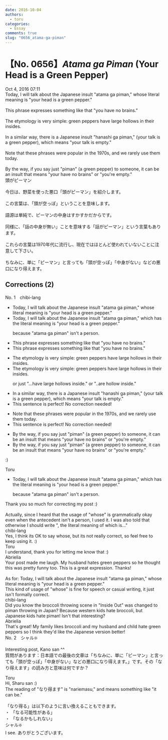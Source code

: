 ```yaml
---
date: 2016-10-04
authors:
  - toru
categories:
  - Essay
comments: true
slug: "0656_atama-ga-piman"
---
```


# 【No. 0656】<strong><em>Atama ga Piman</strong></em> (Your Head is a Green Pepper)
<div class="date">Oct 4, 2016 07:11</div>
<div id="post"><div id="body_show_ori">
Today, I will talk about the Japanese insult "atama ga piman," whose literal meaning is "your head is a green pepper."<br/><br/>This phrase expresses something like that "you have no brains."<br/><br/>The etymology is very simple: green peppers have large hollows in their insides.<br/><br/>In a similar way, there is a Japanese insult "hanashi ga piman," (your talk is a green pepper), which means "your talk is empty."<br/><br/>Note that these phrases were popular in the 1970s, and we rarely use them today.<br/><br/>By the way, if you say just "piman" (a green pepper) to someone, it can be an insult that means "your have no brains" or "you're empty."
</div></div>

<!-- more -->

<div id="post_ja"><div id="body_show_mo">
頭がピーマン<br/><br/>今日は、野菜を使った悪口「頭がピーマン」を紹介します。<br/><br/>この言葉は、「頭が空っぽ」ということを意味します。<br/><br/>語源は単純で、ピーマンの中身はすかすかだからです。<br/><br/>同様に、「話の中身が無い」ことを意味する「話がピーマン」という言葉もあります。<br/><br/>これらの言葉は1970年代に流行し、現在ではほとんど使われていないことに注意して下さい。<br/><br/>ちなみに、単に「ピーマン」と言っても「頭が空っぽ」「中身がない」などの悪口になり得えます。
</div></div>

## Corrections (2)
<div id="block"><div class="first_name"> No. 1　<span class="just_name">chibi-lang</span></div><div id="block2">
<ul class="correction_field">
<li class="incorrect">Today, I will talk about the Japanese insult "atama ga piman," whose literal meaning is "your head is a green pepper."</li>
<li class="corrected correct">
Today, I will talk about the Japanese insult "atama ga piman," <span class="f_red">which has the</span> literal meaning is "your head is a green pepper."
<p class="correction_comment">because "atama ga piman" isn't a person.</p>
</li>
</ul>
<ul class="correction_field">
<li class="incorrect">This phrase expresses something like that "you have no brains."</li>
<li class="corrected correct">
This phrase expresses something like <span class="sline">that</span> "you have no brains."
</li>
</ul>
<ul class="correction_field">
<li class="incorrect">The etymology is very simple: green peppers have large hollows in their insides.</li>
<li class="corrected correct">
The etymology is very simple: green peppers have large hollows in their insides.
<p class="correction_comment">or just "...have large hollows inside."  or "..are hollow inside."</p>
</li>
</ul>
<ul class="correction_field">
<li class="incorrect">In a similar way, there is a Japanese insult "hanashi ga piman," (your talk is a green pepper), which means "your talk is empty."</li>
<li class="corrected perfect">This sentence is perfect! No correction needed!</li>
</ul>
<ul class="correction_field">
<li class="incorrect">Note that these phrases were popular in the 1970s, and we rarely use them today.</li>
<li class="corrected perfect">This sentence is perfect! No correction needed!</li>
</ul>
<ul class="correction_field">
<li class="incorrect">By the way, if you say just "piman" (a green pepper) to someone, it can be an insult that means "your have no brains" or "you're empty."</li>
<li class="corrected correct">
By the way, if you say just "piman" (<span class="sline">a</span> green pepper) to someone, it can be an insult that means "your have no brains" or "you're empty."
</li>
</ul>
<p class="comment_small">
 :)
</p>

</div><div class="name"><span class="just_name">Toru</span><br><div class="quote_field"><ul class="correction_field">
<li class="corrected correct">
Today, I will talk about the Japanese insult "atama ga piman," <span class="f_red">which has the</span> literal meaning is "your head is a green pepper."
<p class="correction_comment">
because "atama ga piman" isn't a person.
</p>
</li>
</ul></div>
Thank you so much for correcting my post :)<br/><br/>Actually, since I heard that the usage of "whose" is grammatically okay even when the antecedent isn't a person, I used it. I was also told that otherwise I should write ", the literal meaning of which is..."
</div>
<div class="name"><span class="just_name">chibi-lang</span><br>
Yes, I think its OK to say whose, but its not really correct, so feel free to keep using it. :)
</div>
<div class="name"><span class="just_name">Toru</span><br>
I understand, thank you for letting me know that :)
</div>
<div class="name"><span class="just_name">Abrielia</span><br>
Your post made me laugh. My husband hates green peppers so he thought this was pretty funny too.  This is a great expression.  Thanks! <br/><br/>As for:  Today, I will talk about the Japanese insult "atama ga piman," whose literal meaning is "your head is a green pepper."<br/>This kind of usage of "whose" is fine for speech or casual writing, it just isn't formally correct.  
</div>
<div class="name"><span class="just_name">chibi-lang</span><br>
Did you know the broccoli throwing scene in "Inside Out" was changed to piman throwing in Japan? Because western kids hate broccoli, but Japanese kids hate piman! Isn't that interesting?
</div>
<div class="name"><span class="just_name">Abrielia</span><br>
That's great!  My family likes broccoli and my husband and child hate green peppers so I think they'd like the Japanese version better!
</div>
</div>
<div id="block"><div class="first_name"> No. 2　<span class="just_name">シャル❇️</span></div><div id="block2">
<p class="comment_small">
 Interesting post, Kano san ^^
 <br/>
 質問があります：日本語での最後の文章は「ちなみに、単に「ピーマン」と言っても「頭が空っぽ」「中身がない」などの悪口になり得えます。」です。その「なり得えます」の読み方と意味は何ですか？
</p>

</div><div class="name"><span class="just_name">Toru</span><br>
Hi, Sharu san :)<br/>The reading of "なり得ます" is "nariemasu," and means something like "it can be."<br/><br/>「なり得る」は以下のように言い換えることもできます。<br/>・ 「なる可能性がある」<br/>・ 「なるかもしれない」
</div>
<div class="name"><span class="just_name">シャル❇️</span><br>
I see. ありがとうございます。
</div>
</div>
